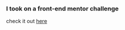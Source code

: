 ### I took on a front-end mentor challenge

check it out [here](https://admiring-meninsky-76c6bf.netlify.app/)

